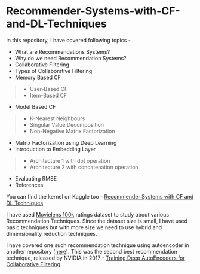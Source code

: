 # Recommender-Systems-with-CF-and-DL-Techniques

In this repository, I have covered following topics - <br>
* What are Recommendations Systems?
* Why do we need Recommendation Systems?
* Collaborative Filtering
* Types of Collaborative Filtering
* Memory Based CF
> * User-Based CF
> * Item-Based CF
* Model Based CF
> * K-Nearest Neighbours
> * Singular Value Decomposition
> * Non-Negative Matrix Factorization

* Matrix Factorization using Deep Learning
* Introduction to Embedding Layer
> * Architecture 1 with dot operation
> * Architecture 2 with concatenation operation
* Evaluating RMSE
* References

You can find the kernel on Kaggle too - [Recommender Systems with CF and DL Techniques](https://www.kaggle.com/fuzzywizard/rec-sys-collaborative-filtering-dl-techniques)

I have used [Movielens 100k](https://grouplens.org/datasets/movielens/100k/) ratings dataset to study about various Recommendation Techniques. Since the dataset size is small, I have used basic techniques but with more size we need to use hybrid and dimensionality reduction techniques. 

I have covered one such recommendation technique using autoencoder in another repository ([here](https://github.com/Chinmayrane16/DeepRecommender)). This was the second best recommendation technique, released by NVIDIA in 2017 - [Training Deep AutoEncoders for Collaborative Filtering](https://github.com/Chinmayrane16/DeepRecommender).
